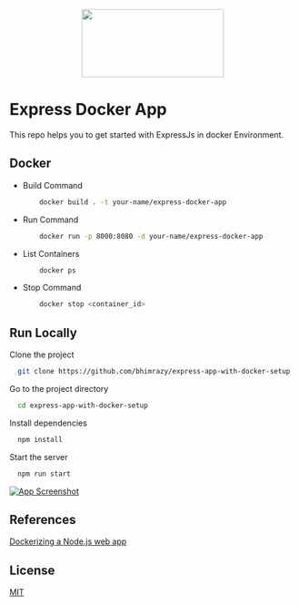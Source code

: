 <p align="center">
  <img width="250" height="120" src="https://hasura.io/blog/content/images/downloaded_images/an-exhaustive-guide-to-writing-dockerfiles-for-node-js-web-apps-bbee6bd2f3c4/1-4KhmpXFJ_Etczs6awRnAbg.png">
</p>
  
# Express Docker App 
This repo helps you to get started with ExpressJs in docker Environment.


## Docker
  
- Build Command
  ```bash
      docker build . -t your-name/express-docker-app

  ```
- Run Command
  ```bash
      docker run -p 8000:8080 -d your-name/express-docker-app

  ``` 
- List Containers
  ```bash
      docker ps

  ```
- Stop Command
  ```bash
      docker stop <container_id>

  ``` 

## Run Locally

Clone the project

```bash
  git clone https://github.com/bhimrazy/express-app-with-docker-setup
```

Go to the project directory

```bash
  cd express-app-with-docker-setup
```

Install dependencies

```bash
  npm install
```

Start the server

```bash
  npm run start
```

[![App Screenshot](https://i3.ytimg.com/vi/SgztwJYj1Es/maxresdefault.jpg)](https://www.youtube.com/watch?v=SgztwJYj1Es)

## References

[Dockerizing a Node.js web app](https://nodejs.org/en/docs/guides/nodejs-docker-webapp/)

  
## License

[MIT](https://github.com/bhimrazy/express-app-with-docker-setup/blob/master/LICENSE)

  
